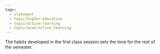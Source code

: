```yaml
---
tags:
  - statement
  - topic/higher-education
  - topic/active-learning
  - topic/acue/active-learning
---
```

The habits developed in the first class session sets the tone for the rest of the semester.